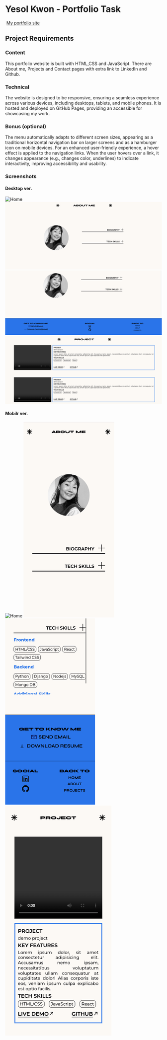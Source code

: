 # Yesol Kwon - Portfolio Task

​
[My portfolio site](https://yeskwonny.github.io/portfolio-2024/)
​

## Project Requirements

### Content

This portfolio website is built with HTML,CSS and JavaScript. There are About me, Projects and Contact pages with extra link to LinkedIn and Github.

### Technical

The website is designed to be responsive, ensuring a seamless experience across various devices, including desktops, tablets, and mobile phones. It is hosted and deployed on GitHub Pages, providing an accessible for showcasing my work.

### Bonus (optional)

The menu automatically adapts to different screen sizes, appearing as a traditional horizontal navigation bar on larger screens and as a hamburger icon on mobile devices.
For an enhanced user-friendly experience, a hover effect is applied to the navigation links. When the user hovers over a link, it changes appearance (e.g., changes color, underlines) to indicate interactivity, improving accessibility and usability.
​

### Screenshots

#### Desktop ver.

![Home](./images/screenshots/desktop-home)
![About](./images/screenshots/desktop-about.png)
![Contact](./images/screenshots/desktop-contact.png)
![Projects](./images/screenshots/desktop-project.png)

#### Mobilr ver.

![Home](./images/screenshots/mobile-home)
![About](./images/screenshots/mobile-about.png)
![Contact](./images/screenshots/mobile-contact.png)
![Projects](./images/screenshots/mobile-project.png)
